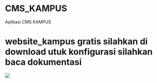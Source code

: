 # CMS_KAMPUS
Aplikasi CMS KAMPUS
# website_kampus gratis silahkan di download utuk konfigurasi silahkan baca dokumentasi 

 ![](lppm.png)
